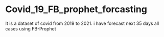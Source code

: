 # Covid_19_FB_prophet_forcasting
It is a dataset of covid from 2019 to 2021.  i have forecast next 35 days all cases using FB-Prophet 

